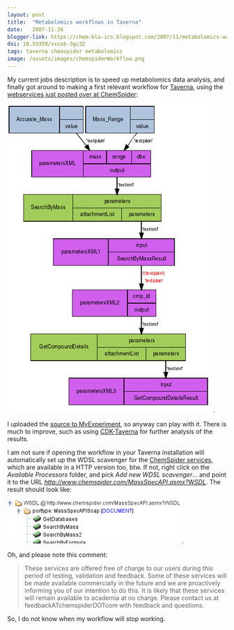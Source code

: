 ```yaml
---
layout: post
title:  "Metabolomics workflows in Taverna"
date:   2007-11-26
blogger-link: https://chem-bla-ics.blogspot.com/2007/11/metabolomics-workflows-in-taverna.html
doi: 10.59350/xxceb-3gc32
tags: taverna chemspider metabolomics
image: /assets/images/chemspiderWorkflow.png
---
```


My current jobs description is to speed up metabolomics data analysis, and finally got around to making a first
relevant workflow for [Taverna](http://taverna.sf.net/), using the
[webservices just posted over at ChemSpider](http://www.chemspider.com/blog/?p=260):

![](/assets/images/chemspiderWorkflow.png)

I uploaded the [source to MyExperiment](http://myexperiment.org/workflows/97), so anyway can play with it.
There is much to improve, such as using [CDK-Taverna](http://cdk-taverna.de/) for further analysis of the results.

I am not sure if opening the workflow in your Taverna installation will automatically set up the WDSL scavenger
for the [ChemSpider services](http://www.chemspider.com/MassSpecAPI.asmx), which are available in a HTTP version too,
btw. If not, right click on the *Available Processors* folder, and pick *Add new WDSL scavenger*... and point it to the
URL *http://www.chemspider.com/MassSpecAPI.asmx?WSDL*. The result should look like:

![](/assets/images/chemspiderWorkflow1.png)

Oh, and please note this comment:

> These services are offered free of charge to our users during this period of testing, validation and feedback. Some of
> these services will be made available commercially in the future and we are proactively informing you of our intention to
> do this. It is likely that these services will remain available to academia at no charge. Please contact us at
> feedbackATchemspiderDOTcom with feedback and questions.

So, I do not know when my workflow will stop working.
